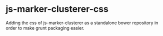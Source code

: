 # js-marker-clusterer-css

Adding the css of js-marker-clusterer as a standalone bower repository in order to make grunt packaging easier.
